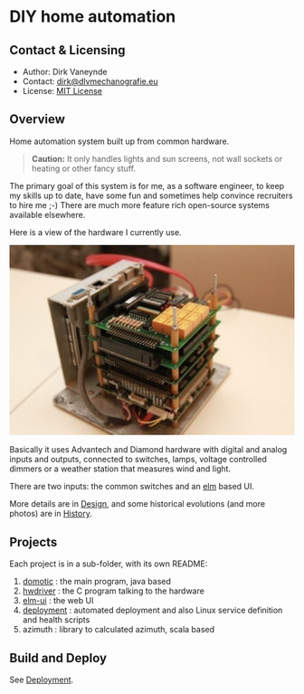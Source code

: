 # DIY home automation

## Contact & Licensing
- Author: Dirk Vaneynde
- Contact: dirk@dlvmechanografie.eu
- License: [MIT License](./LICENSE.txt)

## Overview

Home automation system built up from common hardware. 

> **Caution:** It only handles lights and sun screens, not wall sockets or heating or other fancy stuff. 

The primary goal of this system is for me, as a software engineer, to keep my skills up to date, have some fun and sometimes help convince recruiters to hire me ;-) There are much more feature rich open-source systems available elsewhere.

Here is a view of the hardware I currently use.

![The System](images/domo-v2-b.png)

Basically it uses Advantech and Diamond hardware with digital and analog inputs and outputs, connected to switches, lamps, voltage controlled dimmers or a weather station that measures wind and light.

There are two inputs: the common switches and an [elm](https://elm-lang.org) based UI.

More details are in [Design](./DESIGN.md), and some historical evolutions (and more photos) are in [History](./HISTORY.md).

## Projects

Each project is in a sub-folder, with its own README:

1. [domotic](./domoti/../../README.md) : the main program, java based
2. [hwdriver](./hwdriver/dscud5/README.txt) : the C program talking to the hardware
3. [elm-ui](./elm-ui/README.md) : the web UI
4. [deployment](deployment/install/instructions.txt) : automated deployment and also Linux service definition and health scripts
5. azimuth : library to calculated azimuth, scala based

## Build and Deploy

See [Deployment](./deployment/README.md).
